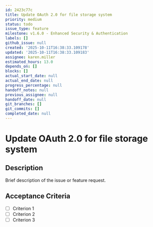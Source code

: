 ```yaml
---
id: 2423c77c
title: Update OAuth 2.0 for file storage system
priority: medium
status: todo
issue_type: feature
milestone: v1.6.0 - Enhanced Security & Authentication
labels: []
github_issue: null
created: '2025-10-11T16:38:33.109178'
updated: '2025-10-11T16:38:33.109183'
assignee: karen.miller
estimated_hours: 13.0
depends_on: []
blocks: []
actual_start_date: null
actual_end_date: null
progress_percentage: null
handoff_notes: null
previous_assignee: null
handoff_date: null
git_branches: []
git_commits: []
completed_date: null
---
```


# Update OAuth 2.0 for file storage system

## Description

Brief description of the issue or feature request.

## Acceptance Criteria

- [ ] Criterion 1
- [ ] Criterion 2
- [ ] Criterion 3